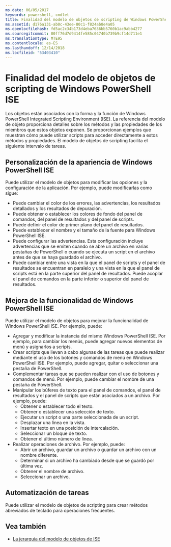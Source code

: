```yaml
---
ms.date: 06/05/2017
keywords: powershell, cmdlet
title: Finalidad del modelo de objetos de scripting de Windows PowerShell ISE
ms.assetid: d176a131-ab0c-43ee-80c1-f824ab8e4a05
ms.openlocfilehash: fd5ac2c34b173d4eba7636bb5760b1ac9abb4277
ms.sourcegitcommit: 00ff76d7d9414fe585c04740b739b9cf14d711e1
ms.translationtype: MTE95
ms.contentlocale: es-ES
ms.lasthandoff: 12/14/2018
ms.locfileid: "53403410"
---
```

# <a name="purpose-of-the-windows-powershell-ise-scripting-object-model"></a>Finalidad del modelo de objetos de scripting de Windows PowerShell ISE

Los objetos están asociados con la forma y la función de Windows PowerShell Integrated Scripting Environment (ISE). La referencia del modelo de objeto proporciona detalles sobre los métodos y las propiedades de los miembros que estos objetos exponen. Se proporcionan ejemplos que muestran cómo puede utilizar scripts para acceder directamente a estos métodos y propiedades. El modelo de objetos de scripting facilita el siguiente intervalo de tareas.

## <a name="customizing-the-appearance-of-windows-powershell-ise"></a>Personalización de la apariencia de Windows PowerShell ISE

Puede utilizar el modelo de objetos para modificar las opciones y la configuración de la aplicación. Por ejemplo, puede modificarlas como sigue:

- Puede cambiar el color de los errores, las advertencias, los resultados detallados y los resultados de depuración.
- Puede obtener o establecer los colores de fondo del panel de comandos, del panel de resultados y del panel de scripts.
- Puede definir el color de primer plano del panel de resultados.
- Puede establecer el nombre y el tamaño de la fuente para Windows PowerShell ISE.
- Puede configurar las advertencias. Esta configuración incluye advertencias que se emiten cuando se abre un archivo en varias pestañas de PowerShell o cuando se ejecuta un script en el archivo antes de que se haya guardado el archivo.
- Puede cambiar entre una vista en la que el panel de scripts y el panel de resultados se encuentran en paralelo y una vista en la que el panel de scripts está en la parte superior del panel de resultados. Puede acoplar el panel de comandos en la parte inferior o superior del panel de resultados.

## <a name="enhancing-the-functionality-of-windows-powershell-ise"></a>Mejora de la funcionalidad de Windows PowerShell ISE

Puede utilizar el modelo de objetos para mejorar la funcionalidad de Windows PowerShell ISE. Por ejemplo, puede:

- Agregar y modificar la instancia del mismo Windows PowerShell ISE. Por ejemplo, para cambiar los menús, puede agregar nuevos elementos de menú y asignarlos a scripts.
- Crear scripts que llevan a cabo algunas de las tareas que puede realizar mediante el uso de los botones y comandos de menú en Windows PowerShell ISE. Por ejemplo, puede agregar, quitar o seleccionar una pestaña de PowerShell.
- Complementar tareas que se pueden realizar con el uso de botones y comandos de menú. Por ejemplo, puede cambiar el nombre de una pestaña de PowerShell.
- Manipular los búferes de texto para el panel de comandos, el panel de resultados y el panel de scripts que están asociados a un archivo. Por ejemplo, puede:
  - Obtener o establecer todo el texto.
  - Obtener o establecer una selección de texto.
  - Ejecutar un script o una parte seleccionada de un script.
  - Desplazar una línea en la vista.
  - Insertar texto en una posición de intercalación.
  - Seleccionar un bloque de texto.
  - Obtener el último número de línea.
- Realizar operaciones de archivo. Por ejemplo, puede:
  - Abrir un archivo, guardar un archivo o guardar un archivo con un nombre diferente.
  - Determinar si un archivo ha cambiado desde que se guardó por última vez.
  - Obtener el nombre de archivo.
  - Seleccionar un archivo.

## <a name="automating-tasks"></a>Automatización de tareas

Puede utilizar el modelo de objetos de scripting para crear métodos abreviados de teclado para operaciones frecuentes.

## <a name="see-also"></a>Vea también

- [La jerarquía del modelo de objetos de ISE](The-ISE-Object-Model-Hierarchy.md)